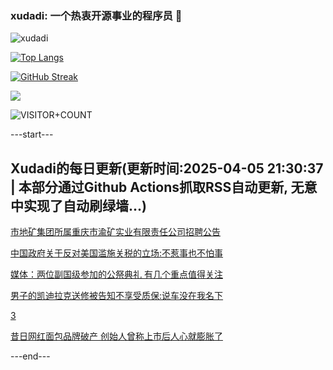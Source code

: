 ### xudadi: 一个热衷开源事业的程序员 👋

![xudadi](https://github-readme-stats-git-masterorgs-github-readme-stats-team.vercel.app/api?username=xudadi)

[![Top Langs](https://github-readme-stats.vercel.app/api/top-langs/?username=xudadi)](https://github.com/anuraghazra/github-readme-stats)

[![GitHub Streak](https://streak-stats.demolab.com?user=xudadi&locale=zh_Hans)](https://git.io/streak-stats)

![](https://raw.githubusercontent.com/xudadi/xudadi/main/assets/github-contribution-grid-snake.svg)

![VISITOR+COUNT](https://komarev.com/ghpvc/?username=xudadi&label=VISITOR+COUNT)


---start---

## Xudadi的每日更新(更新时间:2025-04-05 21:30:37 | 本部分通过Github Actions抓取RSS自动更新, 无意中实现了自动刷绿墙...)

[市地矿集团所属重庆市渝矿实业有限责任公司招聘公告](https://www.gongkaoleida.com/article/2347761)

[中国政府关于反对美国滥施关税的立场:不惹事也不怕事](https://m.163.com/news/article/JSDE41LM0001899O.html)

[媒体：两位副国级参加的公祭典礼 有几个重点值得关注](https://m.163.com/news/article/JSDB72OV051482MP.html)

[男子的凯迪拉克送修被告知不享受质保:说车没在我名下](https://m.163.com/news/article/JSDA7CB00534P59R.html)

[3](https://m.163.com/touch/news/sub/domestic)

[昔日网红面包品牌破产 创始人曾称上市后人心就膨胀了](https://m.163.com/news/article/JSCP88NI05199NPP.html)

---end---
